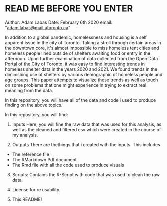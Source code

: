 # READ ME BEFORE YOU ENTER

Author: Adam Labas
Date: February 6th 2020
email: "adam.labas@mail.utoronto.ca"


In addition to a global pandemic, homelessness and housing is a self apparent issue in the city of Toronto. Taking a stroll through certain areas in the downtown core, it's almost impossible to miss homeless tent cities and homeless people lined outside of shelters awaiting food or entry in the afternoon. Upon further examination of data collected from the Open Data Portal of the City of Toronto, it was easy to find interesting trends in homeless shelter data in the years 2020 and 2021. We found trends in the diminishing use of shelters by various demographic of homeless people and age groups. This paper attempts to visualize these trends as well as touch on some problems that one might experience in trying to extract real meaning from the data.

In this repository, you will have all of the data and code i used to produce finding on the above topics.

In this repository, you will find:

1. Inputs
Here, you will fine the raw data that was used for this analysis, as well as the cleaned and filtered csv which were created in the course of my analysis.

2. Outputs
There are thethings that i created with the inputs. This includes
- The reference file
- The RMarkdown Pdf document
- The Rmd file with all the code used to produce visuals

3. Scripts:
Contains the R-Script with code that was used to clean the raw data.

4. License for re usability.

5. This README!

